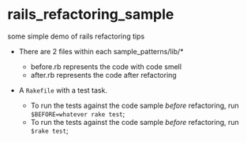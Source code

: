 # rails_refactoring_sample
some simple demo of rails refactoring tips

* There are 2 files within each sample_patterns/lib/*
  - before.rb represents the code with code smell
  - after.rb represents the code after refactoring

* A `Rakefile` with a test task.
  - To run the tests against the code sample _before_ refactoring, run
    `$BEFORE=whatever rake test`;
  - To run the tests against the code sample _before_ refactoring, run `$rake
    test`;